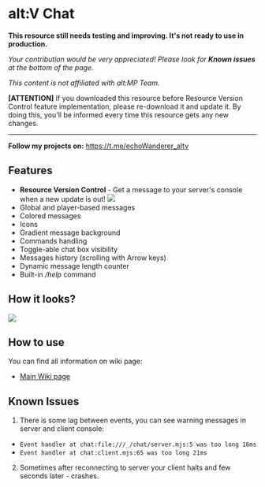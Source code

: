 # alt:V Chat
**This resource still needs testing and improving. It's not ready to use in production.**

*Your contribution would be very appreciated! Please look for **Known issues** at the bottom of the page.*

*This content is not affiliated with alt:MP Team.*

**[ATTENTION]** If you downloaded this resource before Resource Version Control feature implementation, please re-download it and update it. By doing this, you'll be informed every time this resource gets any new changes.

---

**Follow my projects on:**
https://t.me/echoWanderer_altv

## Features
* **Resource Version Control** - Get a message to your server's console when a new update is out!
![](https://i.ibb.co/C7dFgfk/rvc.png)
* Global and player-based messages
* Colored messages
* Icons
* Gradient message background
* Commands handling
* Toggle-able chat box visibility
* Messages history (scrolling with Arrow keys)
* Dynamic message length counter
* Built-in */help* command

## How it looks?
![](https://i.ibb.co/4mtHpc6/2.png)

## How to use

You can find all information on wiki page:
* [Main Wiki page](https://github.com/echoWanderer/altV-Chat/wiki)

## Known Issues
1. There is some lag between events, you can see warning messages in server and client console:
* `Event handler at chat:file:///_/chat/server.mjs:5 was too long 16ms`
* `Event handler at chat:client.mjs:65 was too long 21ms`
2. Sometimes after reconnecting to server your client halts and few seconds later - crashes.
